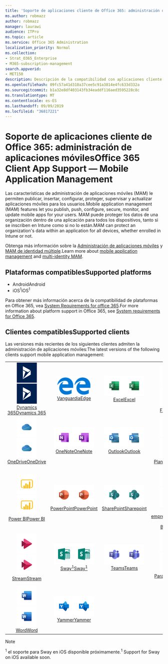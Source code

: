 ```yaml
---
title: 'Soporte de aplicaciones cliente de Office 365: administración de aplicaciones móviles'
ms.author: robmazz
author: robmazz
manager: laurawi
audience: ITPro
ms.topic: article
ms.service: Office 365 Administration
localization_priority: Normal
ms.collection:
- Strat_O365_Enterprise
- M365-subscription-management
search.appverid:
- MET150
description: Descripción de la compatibilidad con aplicaciones cliente de Office 365 para la administración de aplicaciones móviles
ms.openlocfilehash: 09fc57a41d310a37cee5c91a3814e4fc633d332a
ms.sourcegitcommit: b1a32e8df403143fb34eaddf116aed3595228c8c
ms.translationtype: MT
ms.contentlocale: es-ES
ms.lasthandoff: 09/09/2019
ms.locfileid: "36817221"
---
```

# <a name="office-365-client-app-support--mobile-application-management"></a><span data-ttu-id="abeca-103">Soporte de aplicaciones cliente de Office 365: administración de aplicaciones móviles</span><span class="sxs-lookup"><span data-stu-id="abeca-103">Office 365 Client App Support — Mobile Application Management</span></span>

<span data-ttu-id="abeca-104">Las características de administración de aplicaciones móviles (MAM) le permiten publicar, insertar, configurar, proteger, supervisar y actualizar aplicaciones móviles para los usuarios.</span><span class="sxs-lookup"><span data-stu-id="abeca-104">Mobile application management (MAM) features let you publish, push, configure, secure, monitor, and update mobile apps for your users.</span></span> <span data-ttu-id="abeca-105">MAM puede proteger los datos de una organización dentro de una aplicación para todos los dispositivos, tanto si se inscriben en Intune como si no lo están.</span><span class="sxs-lookup"><span data-stu-id="abeca-105">MAM can protect an organization's data within an application for all devices, whether enrolled in Intune or not.</span></span>

<span data-ttu-id="abeca-106">Obtenga más información sobre la [Administración de aplicaciones móviles](https://docs.microsoft.com/intune/mam-faq) y [MAM de identidad múltiple](https://docs.microsoft.com/intune/app-protection-policy).</span><span class="sxs-lookup"><span data-stu-id="abeca-106">Learn more about [mobile application management](https://docs.microsoft.com/intune/mam-faq) and [multi-identity MAM](https://docs.microsoft.com/intune/app-protection-policy).</span></span>

## <a name="supported-platforms"></a><span data-ttu-id="abeca-107">Plataformas compatibles</span><span class="sxs-lookup"><span data-stu-id="abeca-107">Supported platforms</span></span>

 - <span data-ttu-id="abeca-108">Android</span><span class="sxs-lookup"><span data-stu-id="abeca-108">Android</span></span>
 - <span data-ttu-id="abeca-109">iOS<sup>1</sup></span><span class="sxs-lookup"><span data-stu-id="abeca-109">iOS<sup>1</sup></span></span>

<span data-ttu-id="abeca-110">Para obtener más información acerca de la compatibilidad de plataformas en Office 365, vea [System Requirements for office 365](https://products.office.com/office-system-requirements).</span><span class="sxs-lookup"><span data-stu-id="abeca-110">For more information about platform support in Office 365, see [System requirements for Office 365](https://products.office.com/office-system-requirements).</span></span>

## <a name="supported-clients"></a><span data-ttu-id="abeca-111">Clientes compatibles</span><span class="sxs-lookup"><span data-stu-id="abeca-111">Supported clients</span></span>

<span data-ttu-id="abeca-112">Las versiones más recientes de los siguientes clientes admiten la administración de aplicaciones móviles:</span><span class="sxs-lookup"><span data-stu-id="abeca-112">The latest versions of the following clients support mobile application management:</span></span>

| | | | | | |
|:---:|:---:|:---:|:---:|:---:|:---:|
| <span data-ttu-id="abeca-113">![Icono de Dynamics 365](media/o365-dynamics365-64x64.png)</span><span class="sxs-lookup"><span data-stu-id="abeca-113">![Dynamics 365 icon](media/o365-dynamics365-64x64.png)</span></span> <br> [<span data-ttu-id="abeca-114">Dynamics 365</span><span class="sxs-lookup"><span data-stu-id="abeca-114">Dynamics 365</span></span>](https://dynamics.microsoft.com) | <span data-ttu-id="abeca-115">![Icono de borde](media/o365-edge-64x64.png)</span><span class="sxs-lookup"><span data-stu-id="abeca-115">![Edge icon](media/o365-edge-64x64.png)</span></span> <br> [<span data-ttu-id="abeca-116">Vanguardia</span><span class="sxs-lookup"><span data-stu-id="abeca-116">Edge</span></span>](https://www.microsoft.com/windows/microsoft-edge) | <span data-ttu-id="abeca-117">![Icono de Excel](media/o365-excel-64x64.png)</span><span class="sxs-lookup"><span data-stu-id="abeca-117">![Excel icon](media/o365-excel-64x64.png)</span></span> <br> [<span data-ttu-id="abeca-118">Excel</span><span class="sxs-lookup"><span data-stu-id="abeca-118">Excel</span></span>](https://products.office.com/excel) | <span data-ttu-id="abeca-119">![Icono de flujo](media/o365-flow-64x64.png)</span><span class="sxs-lookup"><span data-stu-id="abeca-119">![Flow icon](media/o365-flow-64x64.png)</span></span> <br> [<span data-ttu-id="abeca-120">Flow</span><span class="sxs-lookup"><span data-stu-id="abeca-120">Flow</span></span>](https://flow.microsoft.com) | <span data-ttu-id="abeca-121">![Icono de Kaizala](media/o365-kaizala-64x64.png)</span><span class="sxs-lookup"><span data-stu-id="abeca-121">![Kaizala icon](media/o365-kaizala-64x64.png)</span></span> <br> [<span data-ttu-id="abeca-122">Kaizala</span><span class="sxs-lookup"><span data-stu-id="abeca-122">Kaizala</span></span>](https://products.office.com/en/business/microsoft-kaizala) 
| <span data-ttu-id="abeca-123">![Icono de OneDrive para la empresa](media/o365-OneDrive-64x64.png)</span><span class="sxs-lookup"><span data-stu-id="abeca-123">![OneDrive for Business icon](media/o365-OneDrive-64x64.png)</span></span> <br> [<span data-ttu-id="abeca-124">OneDrive</span><span class="sxs-lookup"><span data-stu-id="abeca-124">OneDrive</span></span>](https://products.office.com/onedrive-for-business/online-cloud-storage) | <span data-ttu-id="abeca-125">![Icono de OneNote](media/o365-OneNote-64x64.png)</span><span class="sxs-lookup"><span data-stu-id="abeca-125">![OneNote icon](media/o365-OneNote-64x64.png)</span></span> <br> [<span data-ttu-id="abeca-126">OneNote</span><span class="sxs-lookup"><span data-stu-id="abeca-126">OneNote</span></span>](https://products.office.com/onenote) | <span data-ttu-id="abeca-127">![Icono de Outlook](media/o365-outlook-64x64.png)</span><span class="sxs-lookup"><span data-stu-id="abeca-127">![Outlook icon](media/o365-outlook-64x64.png)</span></span> <br> [<span data-ttu-id="abeca-128">Outlook</span><span class="sxs-lookup"><span data-stu-id="abeca-128">Outlook</span></span>](https://products.office.com/outlook) | <span data-ttu-id="abeca-129">![Icono de Planner](media/o365-planner-64x64.png)</span><span class="sxs-lookup"><span data-stu-id="abeca-129">![Planner icon](media/o365-planner-64x64.png)</span></span> <br> [<span data-ttu-id="abeca-130">Planner</span><span class="sxs-lookup"><span data-stu-id="abeca-130">Planner</span></span>](https://products.office.com/business/task-management-software) | <span data-ttu-id="abeca-131">![Icono de PowerApps](media/o365-powerapps-64x64.png)</span><span class="sxs-lookup"><span data-stu-id="abeca-131">![PowerApps icon](media/o365-powerapps-64x64.png)</span></span> <br> [<span data-ttu-id="abeca-132">PowerApps</span><span class="sxs-lookup"><span data-stu-id="abeca-132">PowerApps </span></span>](https://powerapps.microsoft.com) 
| <span data-ttu-id="abeca-133">![Icono de PowerBI](media/o365-powerbi-64x64.png)</span><span class="sxs-lookup"><span data-stu-id="abeca-133">![PowerBI icon](media/o365-powerbi-64x64.png)</span></span> <br> [<span data-ttu-id="abeca-134">Power BI</span><span class="sxs-lookup"><span data-stu-id="abeca-134">Power BI</span></span>](https://powerbi.microsoft.com) | <span data-ttu-id="abeca-135">![Icono de PowerPoint](media/o365-powerpoint-64x64.png)</span><span class="sxs-lookup"><span data-stu-id="abeca-135">![PowerPoint icon](media/o365-powerpoint-64x64.png)</span></span> <br> [<span data-ttu-id="abeca-136">PowerPoint</span><span class="sxs-lookup"><span data-stu-id="abeca-136">PowerPoint</span></span>](https://products.office.com/powerpoint) | <span data-ttu-id="abeca-137">![Icono de SharePoint](media/o365-sharepoint-64x64.png)</span><span class="sxs-lookup"><span data-stu-id="abeca-137">![SharePoint icon](media/o365-sharepoint-64x64.png)</span></span> <br> [<span data-ttu-id="abeca-138">SharePoint</span><span class="sxs-lookup"><span data-stu-id="abeca-138">Sharepoint</span></span>](https://products.office.com/sharepoint) | <span data-ttu-id="abeca-139">![Icono de Skype empresarial](media/o365-skypeforbusiness-64x64.png)</span><span class="sxs-lookup"><span data-stu-id="abeca-139">![Skype for Business icon](media/o365-skypeforbusiness-64x64.png)</span></span> <br> [<span data-ttu-id="abeca-140">Skype <br> empresarial</span><span class="sxs-lookup"><span data-stu-id="abeca-140">Skype for <br> Business</span></span>](https://www.skype.com/business/) | <span data-ttu-id="abeca-141">![Icono de StaffHub](media/o365-staffhub-64x64.png)</span><span class="sxs-lookup"><span data-stu-id="abeca-141">![StaffHub icon](media/o365-staffhub-64x64.png)</span></span> <br> [<span data-ttu-id="abeca-142">StaffHub</span><span class="sxs-lookup"><span data-stu-id="abeca-142">StaffHub</span></span>](https://products.office.com/microsoft-staffhub/staff-scheduling-software) 
| <span data-ttu-id="abeca-143">![Icono de secuencia](media/o365-stream-64x64.png)</span><span class="sxs-lookup"><span data-stu-id="abeca-143">![Stream icon](media/o365-stream-64x64.png)</span></span> <br> [<span data-ttu-id="abeca-144">Stream</span><span class="sxs-lookup"><span data-stu-id="abeca-144">Stream</span></span>](https://stream.microsoft.com) | <span data-ttu-id="abeca-145">![Icono de Sway](media/o365-sway-64x64.png)</span><span class="sxs-lookup"><span data-stu-id="abeca-145">![Sway icon](media/o365-sway-64x64.png)</span></span> <br> [<span data-ttu-id="abeca-146">Sway<sup>1</sup></span><span class="sxs-lookup"><span data-stu-id="abeca-146">Sway<sup>1</sup></span></span>](https://sway.com) | <span data-ttu-id="abeca-147">![Icono de Teams](media/o365-teams-64x64.png)</span><span class="sxs-lookup"><span data-stu-id="abeca-147">![Teams icon](media/o365-teams-64x64.png)</span></span> <br> [<span data-ttu-id="abeca-148">Teams</span><span class="sxs-lookup"><span data-stu-id="abeca-148">Teams</span></span>](https://products.office.com/microsoft-teams/group-chat-software) | <span data-ttu-id="abeca-149">![Icono de tareas pendientes](media/o365-todo-64x64.png)</span><span class="sxs-lookup"><span data-stu-id="abeca-149">![To Do icon](media/o365-todo-64x64.png)</span></span> <br> [<span data-ttu-id="abeca-150">Para realizar</span><span class="sxs-lookup"><span data-stu-id="abeca-150">To Do</span></span>](https://todo.microsoft.com) | <span data-ttu-id="abeca-151">![Icono de Visio](media/o365-visio-64x64.png)</span><span class="sxs-lookup"><span data-stu-id="abeca-151">![Visio icon](media/o365-visio-64x64.png)</span></span> <br> [<span data-ttu-id="abeca-152">Visio</span><span class="sxs-lookup"><span data-stu-id="abeca-152">Visio</span></span>](https://products.office.com/visio/flowchart-software) 
| <span data-ttu-id="abeca-153">![Icono de Word](media/o365-word-64x64.png)</span><span class="sxs-lookup"><span data-stu-id="abeca-153">![Word icon](media/o365-word-64x64.png)</span></span> <br> [<span data-ttu-id="abeca-154">Word</span><span class="sxs-lookup"><span data-stu-id="abeca-154">Word</span></span>](https://products.office.com/word) | <span data-ttu-id="abeca-155">![Icono de Yammer](media/o365-yammer-64x64.png)</span><span class="sxs-lookup"><span data-stu-id="abeca-155">![Yammer icon](media/o365-yammer-64x64.png)</span></span> <br> [<span data-ttu-id="abeca-156">Yammer</span><span class="sxs-lookup"><span data-stu-id="abeca-156">Yammer</span></span>](https://products.office.com/yammer/yammer-overview)

> [!NOTE]
> <span data-ttu-id="abeca-157"><sup>1</sup> el soporte para Sway en iOS disponible próximamente.</span><span class="sxs-lookup"><span data-stu-id="abeca-157"><sup>1</sup> Support for Sway on iOS available soon.</span></span>